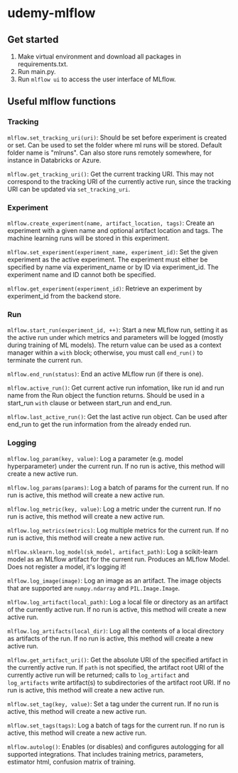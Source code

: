 # udemy-mlflow

## Get started
1. Make virtual environment and download all packages in requirements.txt.
2. Run main.py.
3. Run `mlflow ui` to access the user interface of MLflow.

## Useful mlflow functions
### Tracking
`mlflow.set_tracking_uri(uri)`: Should be set before experiment is created or set. Can be used to set the folder where ml runs will be stored. Default folder name is "mlruns". Can also store runs remotely somewhere, for instance in Databricks or Azure. <br>

`mlflow.get_tracking_uri()`: Get the current tracking URI. This may not correspond to the tracking URI of the currently active run, since the tracking URI can be updated via ``set_tracking_uri``. <br>

### Experiment
`mlflow.create_experiment(name, artifact_location, tags)`: Create an experiment with a given name and optional artifact location and tags. The machine learning runs will be stored in this experiment. <br>

`mlflow.set_experiment(experiment_name, experiment_id)`: Set the given experiment as the active experiment. The experiment must either be specified by name via experiment_name or by ID via experiment_id. The experiment name and ID cannot both be specified. <br>

`mlflow.get_experiment(experiment_id)`: Retrieve an experiment by experiment_id from the backend store. <br>

### Run
`mlflow.start_run(experiment_id, ++)`: Start a new MLflow run, setting it as the active run under which metrics and parameters will be logged (mostly during training of ML models). The return value can be used as a context manager within a ``with`` block; otherwise, you must call ``end_run()`` to terminate the current run. <br>

`mlflow.end_run(status)`: End an active MLflow run (if there is one). <br>

`mlflow.active_run()`: Get current active run infomation, like run id and run name from the Run object the function returns. Should be used in a start_run `with` clause or between start_run and end_run. <br>

`mlflow.last_active_run()`: Get the last active run object. Can be used after end_run to get the run information from the already ended run. <br>

### Logging

`mlflow.log_param(key, value)`: Log a parameter (e.g. model hyperparameter) under the current run. If no run is active, this method will create a new active run. <br>

`mlflow.log_params(params)`: Log a batch of params for the current run. If no run is active, this method will create a new active run. <br>

`mlflow.log_metric(key, value)`: Log a metric under the current run. If no run is active, this method will create a new active run. <br>

`mlflow.log_metrics(metrics)`: Log multiple metrics for the current run. If no run is active, this method will create a new active run. <br>

`mlflow.sklearn.log_model(sk_model, artifact_path)`: Log a scikit-learn model as an MLflow artifact for the current run. Produces an MLflow Model. Does not register a model, it's logging it! <br>

`mlflow.log_image(image)`: Log an image as an artifact. The image objects that are supported are `numpy.ndarray` and `PIL.Image.Image`.

`mlflow.log_artifact(local_path)`: Log a local file or directory as an artifact of the currently active run. If no run is active, this method will create a new active run. <br>

`mlflow.log_artifacts(local_dir)`: Log all the contents of a local directory as artifacts of the run. If no run is active, this method will create a new active run. <br>

`mlflow.get_artifact_uri()`: Get the absolute URI of the specified artifact in the currently active run. If `path` is not specified, the artifact root URI of the currently active run will be returned; calls to ``log_artifact`` and ``log_artifacts`` write artifact(s) to subdirectories of the artifact root URI. If no run is active, this method will create a new active run. <br>

`mlflow.set_tag(key, value)`: Set a tag under the current run. If no run is active, this method will create a new active run. <br>

`mlflow.set_tags(tags)`: Log a batch of tags for the current run. If no run is active, this method will create a new active run. <br>

`mlflow.autolog()`: Enables (or disables) and configures autologging for all supported integrations. That includes training metrics, parameters, estimator html, confusion matrix of training. <br>
